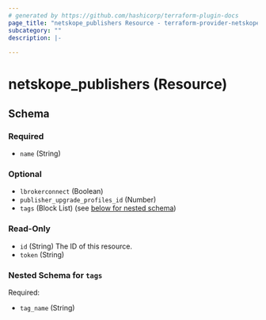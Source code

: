 ```yaml
---
# generated by https://github.com/hashicorp/terraform-plugin-docs
page_title: "netskope_publishers Resource - terraform-provider-netskope"
subcategory: ""
description: |-
  
---
```


# netskope_publishers (Resource)





<!-- schema generated by tfplugindocs -->
## Schema

### Required

- `name` (String)

### Optional

- `lbrokerconnect` (Boolean)
- `publisher_upgrade_profiles_id` (Number)
- `tags` (Block List) (see [below for nested schema](#nestedblock--tags))

### Read-Only

- `id` (String) The ID of this resource.
- `token` (String)

<a id="nestedblock--tags"></a>
### Nested Schema for `tags`

Required:

- `tag_name` (String)

